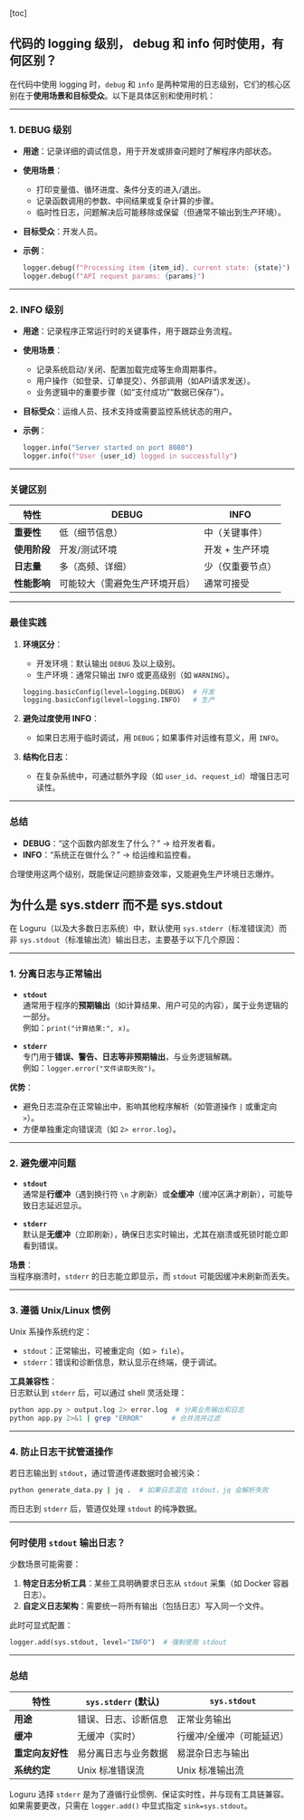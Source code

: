 [toc]

## 代码的 logging 级别， debug 和 info 何时使用，有何区别？

在代码中使用 logging 时，`debug` 和 `info` 是两种常用的日志级别，它们的核心区别在于**使用场景和目标受众**。以下是具体区别和使用时机：

---

### **1. DEBUG 级别**

- **用途**：记录详细的调试信息，用于开发或排查问题时了解程序内部状态。
- **使用场景**：
  - 打印变量值、循环进度、条件分支的进入/退出。
  - 记录函数调用的参数、中间结果或复杂计算的步骤。
  - 临时性日志，问题解决后可能移除或保留（但通常不输出到生产环境）。
- **目标受众**：开发人员。
- **示例**：

  ```python
  logger.debug(f"Processing item {item_id}, current state: {state}")
  logger.debug(f"API request params: {params}")
  ```

---

### **2. INFO 级别**

- **用途**：记录程序正常运行时的关键事件，用于跟踪业务流程。
- **使用场景**：
  - 记录系统启动/关闭、配置加载完成等生命周期事件。
  - 用户操作（如登录、订单提交）、外部调用（如API请求发送）。
  - 业务逻辑中的重要步骤（如“支付成功”“数据已保存”）。
- **目标受众**：运维人员、技术支持或需要监控系统状态的用户。
- **示例**：

  ```python
  logger.info("Server started on port 8080")
  logger.info(f"User {user_id} logged in successfully")
  ```

---

### **关键区别**

| 特性         | DEBUG                          | INFO             |
| ------------ | ------------------------------ | ---------------- |
| **重要性**   | 低（细节信息）                 | 中（关键事件）   |
| **使用阶段** | 开发/测试环境                  | 开发 + 生产环境  |
| **日志量**   | 多（高频、详细）               | 少（仅重要节点） |
| **性能影响** | 可能较大（需避免生产环境开启） | 通常可接受       |

---

### **最佳实践**

1. **环境区分**：
   - 开发环境：默认输出 `DEBUG` 及以上级别。
   - 生产环境：通常只输出 `INFO` 或更高级别（如 `WARNING`）。

   ```python
   logging.basicConfig(level=logging.DEBUG)  # 开发
   logging.basicConfig(level=logging.INFO)   # 生产
   ```

2. **避免过度使用 INFO**：
   - 如果日志用于临时调试，用 `DEBUG`；如果事件对运维有意义，用 `INFO`。

3. **结构化日志**：
   - 在复杂系统中，可通过额外字段（如 `user_id`、`request_id`）增强日志可读性。

---

### **总结**

- **DEBUG**：“这个函数内部发生了什么？” → 给开发者看。
- **INFO**：“系统正在做什么？” → 给运维和监控看。

合理使用这两个级别，既能保证问题排查效率，又能避免生产环境日志爆炸。

## 为什么是 sys.stderr 而不是 sys.stdout

在 Loguru（以及大多数日志系统）中，默认使用 `sys.stderr`（标准错误流）而非 `sys.stdout`（标准输出流）输出日志，主要基于以下几个原因：

---

### **1. 分离日志与正常输出**

- **`stdout`**  
  通常用于程序的**预期输出**（如计算结果、用户可见的内容），属于业务逻辑的一部分。  
  例如：`print("计算结果:", x)`。

- **`stderr`**  
  专门用于**错误、警告、日志等非预期输出**，与业务逻辑解耦。  
  例如：`logger.error("文件读取失败")`。

**优势**：  

- 避免日志混杂在正常输出中，影响其他程序解析（如管道操作 `|` 或重定向 `>`）。  
- 方便单独重定向错误流（如 `2> error.log`）。

---

### **2. 避免缓冲问题**

- **`stdout`**  
  通常是**行缓冲**（遇到换行符 `\n` 才刷新）或**全缓冲**（缓冲区满才刷新），可能导致日志延迟显示。

- **`stderr`**  
  默认是**无缓冲**（立即刷新），确保日志实时输出，尤其在崩溃或死锁时能立即看到错误。

**场景**：  
  当程序崩溃时，`stderr` 的日志能立即显示，而 `stdout` 可能因缓冲未刷新而丢失。

---

### **3. 遵循 Unix/Linux 惯例**

Unix 系操作系统约定：  

- `stdout`：正常输出，可被重定向（如 `> file`）。  
- `stderr`：错误和诊断信息，默认显示在终端，便于调试。  

**工具兼容性**：  
  日志默认到 `stderr` 后，可以通过 shell 灵活处理：  

  ```bash
  python app.py > output.log 2> error.log  # 分离业务输出和日志
  python app.py 2>&1 | grep "ERROR"       # 合并流并过滤
  ```

---

### **4. 防止日志干扰管道操作**

若日志输出到 `stdout`，通过管道传递数据时会被污染：  

```bash
python generate_data.py | jq .  # 如果日志混在 stdout，jq 会解析失败
```

而日志到 `stderr` 后，管道仅处理 `stdout` 的纯净数据。

---

### **何时使用 `stdout` 输出日志？**

少数场景可能需要：  

1. **特定日志分析工具**：某些工具明确要求日志从 `stdout` 采集（如 Docker 容器日志）。  
2. **自定义日志架构**：需要统一将所有输出（包括日志）写入同一个文件。  

此时可显式配置：  

```python
logger.add(sys.stdout, level="INFO")  # 强制使用 stdout
```

---

### **总结**

| 特性             | `sys.stderr` (默认)  | `sys.stdout`              |
| ---------------- | -------------------- | ------------------------- |
| **用途**         | 错误、日志、诊断信息 | 正常业务输出              |
| **缓冲**         | 无缓冲（实时）       | 行缓冲/全缓冲（可能延迟） |
| **重定向友好性** | 易分离日志与业务数据 | 易混杂日志与输出          |
| **系统约定**     | Unix 标准错误流      | Unix 标准输出流           |

Loguru 选择 `stderr` 是为了遵循行业惯例、保证实时性，并与现有工具链兼容。如果需要更改，只需在 `logger.add()` 中显式指定 `sink=sys.stdout`。
